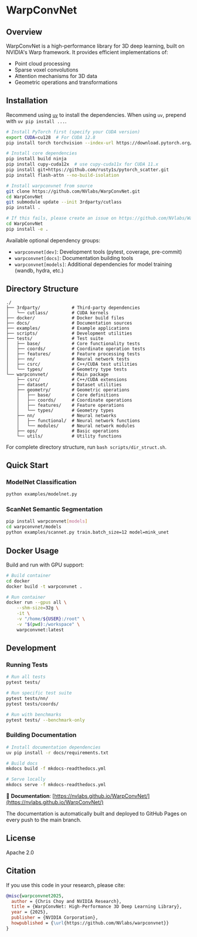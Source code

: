# WarpConvNet

## Overview

WarpConvNet is a high-performance library for 3D deep learning, built on NVIDIA's Warp framework. It provides efficient implementations of:

- Point cloud processing
- Sparse voxel convolutions
- Attention mechanisms for 3D data
- Geometric operations and transformations

## Installation

Recommend using [`uv`](https://docs.astral.sh/uv/) to install the dependencies. When using `uv`, prepend with `uv pip install ...`.

```bash
# Install PyTorch first (specify your CUDA version)
export CUDA=cu128  # For CUDA 12.8
pip install torch torchvision --index-url https://download.pytorch.org/whl/${CUDA}

# Install core dependencies
pip install build ninja
pip install cupy-cuda12x  # use cupy-cuda11x for CUDA 11.x
pip install git+https://github.com/rusty1s/pytorch_scatter.git
pip install flash-attn --no-build-isolation

# Install warpconvnet from source
git clone https://github.com/NVlabs/WarpConvNet.git
cd WarpConvNet
git submodule update --init 3rdparty/cutlass
pip install .

# If this fails, please create an issue on https://github.com/NVlabs/WarpConvNet/issues and try running the following commands:
cd WarpConvNet
pip install -e .
```

Available optional dependency groups:

- `warpconvnet[dev]`: Development tools (pytest, coverage, pre-commit)
- `warpconvnet[docs]`: Documentation building tools
- `warpconvnet[models]`: Additional dependencies for model training (wandb, hydra, etc.)

## Directory Structure

```
./
├── 3rdparty/            # Third-party dependencies
│   └── cutlass/         # CUDA kernels
├── docker/              # Docker build files
├── docs/                # Documentation sources
├── examples/            # Example applications
├── scripts/             # Development utilities
├── tests/               # Test suite
│   ├── base/            # Core functionality tests
│   ├── coords/          # Coordinate operation tests
│   ├── features/        # Feature processing tests
│   ├── nn/              # Neural network tests
│   ├── csrc/            # C++/CUDA test utilities
│   └── types/           # Geometry type tests
└── warpconvnet/         # Main package
    ├── csrc/            # C++/CUDA extensions
    ├── dataset/         # Dataset utilities
    ├── geometry/        # Geometric operations
    │   ├── base/        # Core definitions
    │   ├── coords/      # Coordinate operations
    │   ├── features/    # Feature operations
    │   └── types/       # Geometry types
    ├── nn/              # Neural networks
    │   ├── functional/  # Neural network functions
    │   └── modules/     # Neural network modules
    ├── ops/             # Basic operations
    └── utils/           # Utility functions
```

For complete directory structure, run `bash scripts/dir_struct.sh`.

## Quick Start

### ModelNet Classification

```bash
python examples/modelnet.py
```

### ScanNet Semantic Segmentation

```bash
pip install warpconvnet[models]
cd warpconvnet/models
python examples/scannet.py train.batch_size=12 model=mink_unet
```

## Docker Usage

Build and run with GPU support:

```bash
# Build container
cd docker
docker build -t warpconvnet .

# Run container
docker run --gpus all \
    --shm-size=32g \
    -it \
    -v "/home/${USER}:/root" \
    -v "$(pwd):/workspace" \
    warpconvnet:latest
```

## Development

### Running Tests

```bash
# Run all tests
pytest tests/

# Run specific test suite
pytest tests/nn/
pytest tests/coords/

# Run with benchmarks
pytest tests/ --benchmark-only
```

### Building Documentation

```bash
# Install documentation dependencies
uv pip install -r docs/requirements.txt

# Build docs
mkdocs build -f mkdocs-readthedocs.yml

# Serve locally
mkdocs serve -f mkdocs-readthedocs.yml
```

📖 **Documentation**: [https://nvlabs.github.io/WarpConvNet/](https://nvlabs.github.io/WarpConvNet/)

The documentation is automatically built and deployed to GitHub Pages on every push to the main branch.

## License

Apache 2.0

## Citation

If you use this code in your research, please cite:

```bibtex
@misc{warpconvnet2025,
  author = {Chris Choy and NVIDIA Research},
  title = {WarpConvNet: High-Performance 3D Deep Learning Library},
  year = {2025},
  publisher = {NVIDIA Corporation},
  howpublished = {\url{https://github.com/NVlabs/warpconvnet}}
}
```
